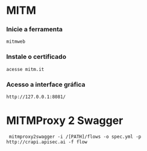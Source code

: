 # MITM

### Inicie a ferramenta
```
mitmweb
```

### Instale o certificado
```
acesse mitm.it
```

### Acesso a interface gráfica
```
http://127.0.0.1:8081/
```

# MITMProxy 2 Swagger
```
 mitmproxy2swagger -i /[PATH]/flows -o spec.yml -p http://crapi.apisec.ai -f flow
```


